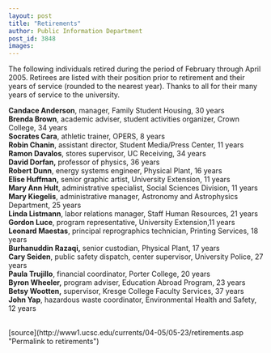 ```yaml
---
layout: post
title: "Retirements"
author: Public Information Department
post_id: 3848
images:
---
```


<a name="content" id="content"></a>
<p>
  The following individuals retired during the period of February through April 2005. Retirees are listed with their position prior to retirement and their years of service (rounded to the nearest year). Thanks to all for their many years of service to the university.
</p>
<p>
  <b>Candace Anderson</b>, manager, Family Student Housing, 30 years<br>
  <b>Brenda Brown</b>, academic adviser, student activities organizer, Crown College, 34 years<br>
  <b>Socrates Cara</b>, athletic trainer, OPERS, 8 years<br>
  <b>Robin Chanin</b>, assistant director, Student Media/Press Center, 11 years<br>
  <b>Ramon Davalos</b>, stores supervisor, UC Receiving, 34 years<br>
  <b>David Dorfan,</b> professor of physics, 36 years<br>
  <b>Robert Dunn</b>, energy systems engineer, Physical Plant, 16 years<br>
  <b>Elise Huffman,</b> senior graphic artist, University Extension, 11 years<br>
  <b>Mary Ann Hult</b>, administrative specialist, Social Sciences Division, 11 years<br>
  <b>Mary Kiegelis</b>, administrative manager, Astronomy and Astrophysics Department, 25 years<br>
  <b>Linda Listmann</b>, labor relations manager, Staff Human Resources, 21 years<br>
  <b>Gordon Luce</b>, program representative, University Extension,11 years<br>
  <b>Leonard Maestas</b>, principal reprographics technician, Printing Services, 18 years<br>
  <b>Burhanuddin Razaqi,</b> senior custodian, Physical Plant, 17 years<br>
  <b>Cary Seiden</b>, public safety dispatch, center supervisor, University Police, 27 years<br>
  <b>Paula Trujillo</b>, financial coordinator, Porter College, 20 years<br>
  <b>Byron Wheeler,</b> program adviser, Education Abroad Program, 23 years<br>
  <b>Betsy Wootten,</b> supervisor, Kresge College Faculty Services, 37 years<br>
  <b>John Yap</b>, hazardous waste coordinator, Environmental Health and Safety, 12 years<br>
  <br>
</p>
[source](http://www1.ucsc.edu/currents/04-05/05-23/retirements.asp "Permalink to retirements")
